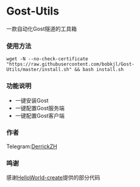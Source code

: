 # Gost-Utils
一款自动化Gost隧道的工具箱

### 使用方法
```shell
wget -N --no-check-certificate "https://raw.githubusercontent.com/bobkjl/Gost-Utils/master/install.sh" && bash install.sh
```

### 功能说明
- 一键安装Gost
- 一键配置Gost服务端
- 一键配置Gost客户端
### 作者
Telegram:[DerrickZH](https://t.me/DerrickZH "DerrickZH")
### 鸣谢
感谢[HelloWorld-create](https://github.com/HelloWorld-create "HelloWorld-create")提供的部分代码